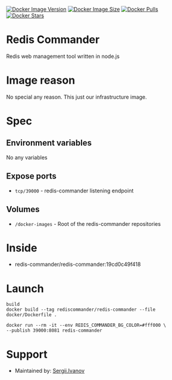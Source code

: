 [![Docker Image Version](https://img.shields.io/docker/v/sergii.ivanov/redis-commander?sort=date&label=Version)](https://hub.docker.com/r/sergii.ivanov/redis-commander/tags)
[![Docker Image Size](https://img.shields.io/docker/image-size/sergii.ivanov/redis-commander?label=Image%20Size)](https://hub.docker.com/r/sergii.ivanov/redis-commander/tags)
[![Docker Pulls](https://img.shields.io/docker/pulls/sergii.ivanov/redis-commander?label=Pulls)](https://hub.docker.com/r/sergii.ivanov/redis-commander)
[![Docker Stars](https://img.shields.io/docker/stars/sergii.ivanov/redis-commander?label=Docker%20Stars)](https://hub.docker.com/r/sergii.ivanov/redis-commander)

# Redis Commander

Redis web management tool written in node.js

# Image reason

No special any reason. This just our infrastructure image.

# Spec

## Environment variables

No any variables

## Expose ports

* `tcp/39000` - redis-commander listening endpoint

## Volumes

* `/docker-images` - Root of the redis-commander repositories

# Inside

* redis-commander/redis-commander:19cd0c49f418

# Launch

```shell
build
docker build --tag rediscommander/redis-commander --file docker/Dockerfile .
```

```shell
docker run --rm -it --env REDIS_COMMANDER_BG_COLOR=#fff000 \
--publish 39000:8081 redis-commander
```

# Support

* Maintained by: [Sergii.Ivanov](https://---.name/)
